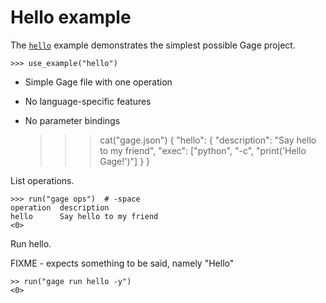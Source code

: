 # Hello example

The [`hello`](../examples/hello) example demonstrates the simplest
possible Gage project.

    >>> use_example("hello")

- Simple Gage file with one operation
- No language-specific features
- No parameter bindings

    >>> cat("gage.json")
    {
      "hello": {
        "description": "Say hello to my friend",
        "exec": ["python", "-c", "print('Hello Gage!')"]
      }
    }

List operations.

    >>> run("gage ops")  # -space
    operation  description
    hello      Say hello to my friend
    <0>

Run hello.

FIXME - expects something to be said, namely "Hello"

    >> run("gage run hello -y")
    <0>
